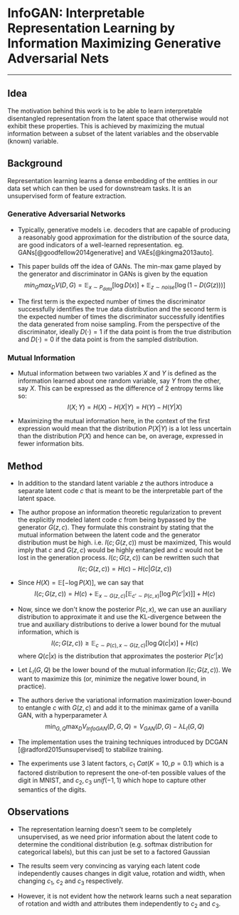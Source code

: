 # InfoGAN: Interpretable Representation Learning by Information Maximizing Generative Adversarial Nets
---

## Idea

The motivation behind this work is to be able to learn interpretable
disentangled representation from the latent space that otherwise would
not exhibit these properties. This is achieved by maximizing the mutual
information between a subset of the latent variables and the observable
(known) variable.

## Background

Representation learning learns a dense embedding of the entities in our
data set which can then be used for downstream tasks. It is an
unsupervised form of feature extraction.


### Generative Adversarial Networks

-   Typically, generative models i.e. decoders that are capable of
    producing a reasonably good approximation for the distribution of
    the source data, are good indicators of a well-learned
    representation. eg. GANs[@goodfellow2014generative] and
    VAEs[@kingma2013auto].

-   This paper builds off the idea of GANs. The min-max game played by
    the generator and discriminator in GANs is given by the equation
    $$min_G max_D V(D, G) = \mathbb{E}_{x \sim P_{data}}[\log D(x)] + \mathbb{E}_{z \sim noise} [\log(1 - D(G(z)))]$$

-   The first term is the expected number of times the discriminator
    successfully identifies the true data distribution and the second
    term is the expected number of times the discriminator successfully
    identifies the data generated from noise sampling. From the
    perspective of the discriminator, ideally $D(\cdot) = 1$ if the data
    point is from the true distribution and $D(\cdot) =  0$ if the data
    point is from the sampled distribution.

### Mutual Information

-   Mutual information between two variables $X$ and $Y$ is defined as
    the information learned about one random variable, say $Y$ from the
    other, say $X$. This can be expressed as the difference of 2 entropy
    terms like so: $$I(X;Y) = H(X) - H(X|Y) = H(Y) - H(Y|X)$$

-   Maximizing the mutual information here, in the context of the first
    expression would mean that the distribution $P(X|Y)$ is a lot less
    uncertain than the distribution $P(X)$ and hence can be, on average,
    expressed in fewer information bits.

## Method

-   In addition to the standard latent variable $z$ the authors
    introduce a separate latent code $c$ that is meant to be the
    interpretable part of the latent space.

-   The author propose an information theoretic regularization to
    prevent the explicitly modeled latent code $c$ from being bypassed
    by the generator $G(z,c)$. They formulate this constraint by stating
    that the mutual information between the latent code and the
    generator distribution must be high. i.e. $I(c; G(z,c))$ must be
    maximized, This would imply that $c$ and $G(z,c)$ would be highly
    entangled and $c$ would not be lost in the generation process.
    $I(c; G(z,c))$ can be rewritten such that
    $$I(c; G(z,c)) = H(c) - H(c|G(z,c))$$

-   Since $H(X) = \mathbb{E}[-\log P(X)]$, we can say that
    $$I(c; G(z,c)) = H(c) + \mathbb{E}_{x \sim G(z,c)}[\mathbb{E}_{c' \sim P(c,x)}[\log P(c'|x)]] + H(c)$$

-   Now, since we don't know the posterior $P(c,x)$, we can use an
    auxiliary distribution to approximate it and use the KL-divergence
    between the true and auxiliary distributions to derive a lower bound
    for the mutual information, which is
    $$I(c; G(z,c)) \geq \mathbb{E}_{c \sim P(c), x \sim G(z,c)}[\log Q(c|x)] + H(c)$$
    where $Q(c|x)$ is the distribution that approximates the posterior
    $P(c'|x)$

-   Let $L_I(G,Q)$ be the lower bound of the mutual information
    $I(c; G(z,c))$. We want to maximize this (or, minimize the negative
    lower bound, in practice).

-   The authors derive the variational information maximization
    lower-bound to entangle $c$ with $G(z,c)$ and add it to the minimax
    game of a vanilla GAN, with a hyperparameter
    $\lambda$$$\min_{G,Q} \max_D V_{InfoGAN}(D,G,Q) = V_{GAN}(D,G) - \lambda L_I(G,Q)$$

-   The implementation uses the training techniques introduced by DCGAN
    [@radford2015unsupervised] to stabilize training.

-   The experiments use 3 latent factors, $c_1 ~ Cat(K=10,p=0.1)$ which
    is a factored distribution to represent the one-of-ten possible
    values of the digit in MNIST, and $c_2,c_3 ~ unif(-1,1)$ which hope
    to capture other semantics of the digits.

## Observations

-   The representation learning doesn't seem to be completely
    unsupervised, as we need prior information about the latent code to
    determine the conditional distribution (e.g. softmax distribution
    for categorical labels), but this can just be set to a factored
    Gaussian

-   The results seem very convincing as varying each latent code
    independently causes changes in digit value, rotation and width,
    when changing $c_1$, $c_2$ and $c_3$ respectively.

-   However, it is not evident how the network learns such a neat
    separation of rotation and width and attributes them independently
    to $c_2$ and $c_3$.

